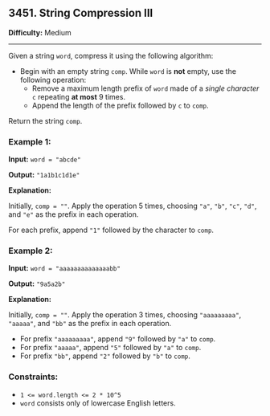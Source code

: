 ## 3451. String Compression III

**Difficulty:** Medium

---

Given a string `word`, compress it using the following algorithm:

- Begin with an empty string `comp`. While `word` is **not** empty, use the following operation:
    - Remove a maximum length prefix of `word` made of a _single character_ `c` repeating **at most** 9 times.
    - Append the length of the prefix followed by `c` to `comp`.

Return the string `comp`.

### Example 1:

**Input:** `word = "abcde"`

**Output:** `"1a1b1c1d1e"`

**Explanation:**

Initially, `comp = ""`. Apply the operation 5 times, choosing `"a"`, `"b"`, `"c"`, `"d"`, and `"e"` as the prefix in each operation.

For each prefix, append `"1"` followed by the character to `comp`.

### Example 2:

**Input:** `word = "aaaaaaaaaaaaaabb"`

**Output:** `"9a5a2b"`

**Explanation:**

Initially, `comp = ""`. Apply the operation 3 times, choosing `"aaaaaaaaa"`, `"aaaaa"`, and `"bb"` as the prefix in each operation.

- For prefix `"aaaaaaaaa"`, append `"9"` followed by `"a"` to `comp`.
- For prefix `"aaaaa"`, append `"5"` followed by `"a"` to `comp`.
- For prefix `"bb"`, append `"2"` followed by `"b"` to `comp`.

### Constraints:

- `1 <= word.length <= 2 * 10^5`
- `word` consists only of lowercase English letters.
